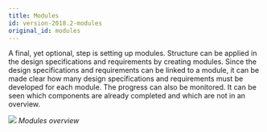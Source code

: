 ```yaml
---
title: Modules
id: version-2018.2-modules
original_id: modules
---
```


A final, yet optional, step is setting up modules. Structure can be applied in the design specifications and requirements by creating modules. Since the design specifications and requirements can be linked to a module, it can be made clear how many design specifications and requirements must be developed for each module. The progress can also be monitored. It can be seen which components are already completed and which are not in an overview.

![](../assets/sf/image79.png)
*Modules overview*